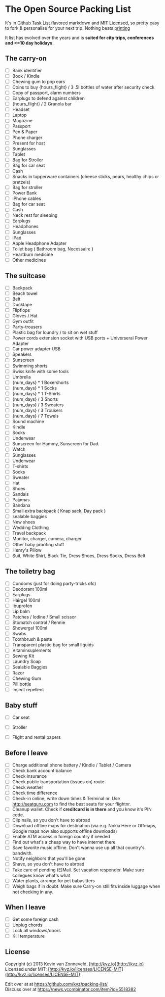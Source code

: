 # The Open Source Packing List

It's in 
[Github Task List flavored](https://github.com/blog/1375-task-lists-in-gfm-issues-pulls-comments)
markdown and 
[MIT Licensed](http://kvz.io/licenses/LICENSE-MIT), 
so pretty easy to fork & personalise for your next trip. Nothing beats [printing](https://raw.github.com/kvz/packing-list/master/README.md)

It list has evolved over the years and is **suited for city trips, conferences and <=10 day holidays**.

## The carry-on

- [ ] Bank identifier
- [ ] Book / Kindle
- [ ] Chewing gum to pop ears
- [ ] Coins to buy {hours_flight} / 3 .5l bottles of water after security check
- [ ] Copy of passport, alarm numbers
- [ ] Earplugs to defend against children
- [ ] {hours_flight} / 2 Granola bar
- [ ] Headset
- [ ] Laptop
- [ ] Magazine
- [ ] Passport
- [ ] Pen & Paper
- [ ] Phone charger
- [ ] Present for host
- [ ] Sunglasses
- [ ] Tablet
- [ ] Bag for Stroller
- [ ] Bag for car seat
- [ ] Cash
- [ ] Snacks in tupperware containers (cheese sticks, pears, healthy chips or pretzels)
- [ ] Bag for stroller
- [ ] Power Bank
- [ ] iPhone cables
- [ ] Bag for car seat
- [ ] Cash 
- [ ] Neck rest for sleeping
- [ ] Earplugs 
- [ ] Headphones 
- [ ] Sunglasses 
- [ ] iPad
- [ ] Apple Headphone Adapter
- [ ] Toilet bag ( Bathroom bag, Necessaire ) 
- [ ] Heartburn medicine
- [ ] Other medicines

## The suitcase

- [ ] Backpack
- [ ] Beach towel
- [ ] Belt
- [ ] Ducktape
- [ ] Flipflops
- [ ] Gloves / Hat
- [ ] Gym outfit
- [ ] Party-trousers
- [ ] Plastic bag for loundry / to sit on wet stuff
- [ ] Power cords extension socket with USB ports + Universeral Power Adapter
- [ ] Car power adapter USB
- [ ] Speakers
- [ ] Sunscreen
- [ ] Swimming shorts
- [ ] Swiss knife with some tools
- [ ] Umbrella
- [ ] {num_days} * 1 Boxershorts
- [ ] {num_days} * 1 Socks
- [ ] {num_days} * 1 T-Shirts
- [ ] {num_days} / 3 Shorts
- [ ] {num_days} / 3 Sweaters
- [ ] {num_days} / 3 Trousers
- [ ] {num_days} / 7 Towels
- [ ] Sound machine
- [ ] Kindle
- [ ] Socks
- [ ] Underwear
- [ ] Sunscreen for Hammy, Sunscreen for Dad.
- [ ] Watch
- [ ] Sunglasses
- [ ] Underwear 
- [ ] T-shirts 
- [ ] Socks 
- [ ] Sweater 
- [ ] Hat
- [ ] Shoes
- [ ] Sandals
- [ ] Pajamas
- [ ] Bandana
- [ ] Small extra backpack ( Knap sack, Day pack ) 
- [ ] sealable baggies
- [ ] New shoes
- [ ] Wedding Clothing
- [ ] Travel backpack
- [ ] Monitor, charger, camera, charger
- [ ] Other baby proofing stuff
- [ ] Henry's Pillow
- [ ] Suit, White Shirt, Black Tie, Dress Shoes, Dress Socks, Dress Belt

## The toiletry bag

- [ ] Condoms (just for doing party-tricks ofc)
- [ ] Deodorant 100ml
- [ ] Earplugs
- [ ] Hairgel 100ml
- [ ] Ibuprofen
- [ ] Lip balm
- [ ] Patches / Iodine / Small scissor
- [ ] Stomatch control / Rennie
- [ ] Showergel 100ml
- [ ] Swabs
- [ ] Toothbrush & paste
- [ ] Transparent plastic bag for small liquids
- [ ] Vitaminsuplements
- [ ] Sewing Kit
- [ ] Laundry Soap
- [ ] Sealable Baggies
- [ ] Razor
- [ ] Chewing Gum
- [ ] Pill bottle
- [ ] Insect repellent

## Baby stuff

- [ ] Car seat
- [ ] Stroller
- [ ] Flight and rental papers


## Before I leave

- [ ] Charge additional phone battery / Kindle / Tablet / Camera
- [ ] Check bank account balance
- [ ] Check insurance
- [ ] Check public transportation (issues on) route
- [ ] Check weather
- [ ] Check time difference
- [ ] Check-in online, write down times & Terminal nr. Use http://seatguru.com to find the best seats for your flightnr.
- [ ] Cleanup wallet. Check if **creditcard is in there** and you know it's PIN code.
- [ ] Clip nails, so you don't have to abroad
- [ ] Download offline maps for destination (via e.g. Nokia Here or Offmaps, Google maps now also supports offline downloads)
- [ ] Enable ATM access in foreign country if needed
- [ ] Find out what's a cheap way to have internet there
- [ ] Save favorite music offline. Don't wanna use up all that country's bandwith.
- [ ] Notify neighbors that you'll be gone
- [ ] Shave, so you don't have to abroad
- [ ] Take care of pending (E)Mail. Set vacation responder. Make sure collegues know what's what
- [ ] Water plants, arrange for pet babysitters
- [ ] Weigh bags if in doubt. Make sure Carry-on still fits inside luggage when not checking in any.

## When I leave

- [ ] Get some foreign cash
- [ ] Unplug chords
- [ ] Lock all windows/doors
- [ ] Kill temperature

## License

Copyright (c) 2013 Kevin van Zonneveld, [http://kvz.io](http://kvz.io)  
Licensed under MIT: [http://kvz.io/licenses/LICENSE-MIT](http://kvz.io/licenses/LICENSE-MIT)

Edit over at at https://github.com/kvz/packing-list/  
Discuss over at https://news.ycombinator.com/item?id=5518382


